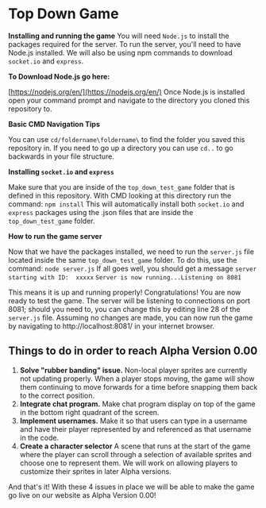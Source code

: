 ﻿# Top Down Game


**Installing and running the game**
You will need `Node.js` to install the packages required for the server. To run the server, you'll need to have Node.js installed. We will also be using npm commands to download `socket.io` and `express`.

**To Download Node.js go here:** 

[https://nodejs.org/en/](https://nodejs.org/en/)
Once Node.js is installed open your command prompt and navigate to the directory you cloned this repository to.

**Basic CMD Navigation Tips**

You can use `cd/foldername\foldername\` to find the folder you saved this repository in. If you need to go up a directory you can use `cd..` to go backwards in your file structure.

**Installing `socket.io` and `express`**

Make sure that you are inside of the `top_down_test_game` folder that is defined in this repository. With CMD looking at this directory run the command: `npm install` This will automatically install both `socket.io` and `express` packages using the .json files that are inside the `top_down_test_game` folder.

**How to run the game server**

Now that we have the packages installed, we need to run the `server.js` file located inside the same `top_down_test_game` folder. To do this, use the command: `node server.js`
If all goes well, you should get a message `server starting with ID:  xxxxx`
`Server is now running...Listening on 8081`

This means it is up and running properly! Congratulations! You are now ready to test the game. The server will be listening to connections on port 8081; should you need to, you can change this by editing line 28 of the `server.js` file. Assuming no changes are made, you can now run the game by navigating to http://localhost:8081/ in your internet browser.


## Things to do in order to reach Alpha Version 0.00

 1. **Solve "rubber banding" issue.** 
 Non-local player sprites are currently not updating properly. When a player stops moving, the game will show them continuing to move forwards for a time before snapping them back to the correct position.
 2. **Integrate chat program.** 
Make chat program display on top of the game in the bottom right quadrant of the screen.
 3. **Implement usernames.**
Make it so that users can type in a username and have their player represented by and referenced as that username in the code.
 4. **Create a character selector**
A scene that runs at the start of the game where the player can scroll through a selection of available sprites and choose one to represent them. We will work on allowing players to customize their sprites in later Alpha versions.

And that's it! With these 4 issues in place we will be able to make the game go live on our website as Alpha Version 0.00!
